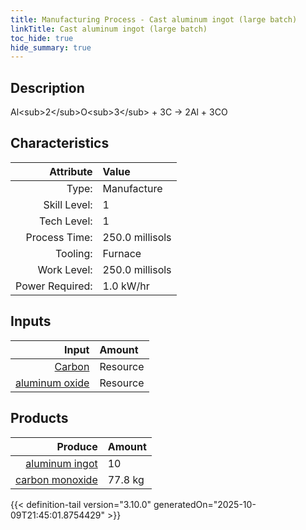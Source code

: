 ```yaml
---
title: Manufacturing Process - Cast aluminum ingot (large batch)
linkTitle: Cast aluminum ingot (large batch)
toc_hide: true
hide_summary: true
---
```

<!-- This is generated by the MarsSim HelpGenertor, do not edit. -->

## Description
Al&lt;sub&gt;2&lt;/sub&gt;O&lt;sub&gt;3&lt;/sub&gt; + 3C -&gt; 2Al + 3CO

## Characteristics

| Attribute      | Value |
|--------:|:------|
|Type:|Manufacture|
|Skill Level:|1|
|Tech Level:|1|
|Process Time:|250.0 millisols|
|Tooling:|Furnace|
|Work Level:|250.0 millisols|
|Power Required:|1.0 kW/hr|

## Inputs

| Input      | Amount |
|--------:|:------|
|[Carbon](/docs/definitions/resource/carbon)|Resource|33.3 kg|
|[aluminum oxide](/docs/definitions/resource/aluminum-oxide)|Resource|94.4 kg|

## Products


| Produce      | Amount |
|--------:|:------|
|[aluminum ingot](/docs/definitions/part/aluminum-ingot)|10|
|[carbon monoxide](/docs/definitions/resource/carbon-monoxide)|77.8 kg|



{{< definition-tail version="3.10.0" generatedOn="2025-10-09T21:45:01.8754429" >}}




